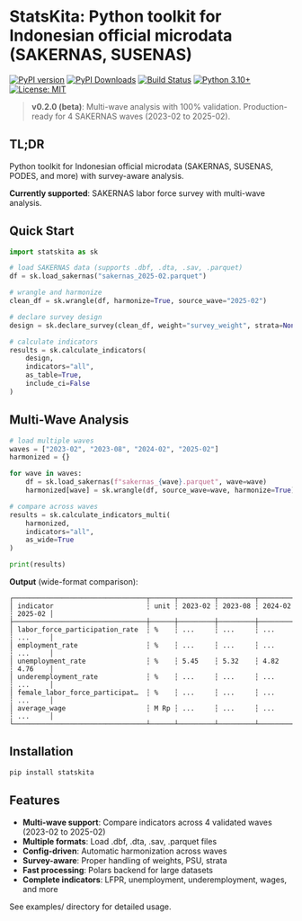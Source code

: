# StatsKita: Python toolkit for Indonesian official microdata (SAKERNAS, SUSENAS)

[![PyPI version](https://badge.fury.io/py/statskita.svg)](https://pypi.org/project/statskita/)
[![PyPI Downloads](https://static.pepy.tech/badge/statskita)](https://pepy.tech/projects/statskita)
[![Build Status](https://github.com/okkymabruri/statskita/actions/workflows/ci.yml/badge.svg)](https://github.com/okkymabruri/statskita/actions)
[![Python 3.10+](https://img.shields.io/badge/python-3.10+-blue.svg)](https://www.python.org/downloads/)
[![License: MIT](https://img.shields.io/badge/License-MIT-yellow.svg)](https://opensource.org/licenses/MIT)

> **v0.2.0 (beta)**: Multi-wave analysis with 100% validation. Production-ready for 4 SAKERNAS waves (2023-02 to 2025-02).

## TL;DR

Python toolkit for Indonesian official microdata (SAKERNAS, SUSENAS, PODES, and more) with survey-aware analysis.

**Currently supported**: SAKERNAS labor force survey with multi-wave analysis.

## Quick Start

```python
import statskita as sk

# load SAKERNAS data (supports .dbf, .dta, .sav, .parquet)
df = sk.load_sakernas("sakernas_2025-02.parquet")

# wrangle and harmonize
clean_df = sk.wrangle(df, harmonize=True, source_wave="2025-02")

# declare survey design
design = sk.declare_survey(clean_df, weight="survey_weight", strata=None, psu="psu")

# calculate indicators
results = sk.calculate_indicators(
    design,
    indicators="all",
    as_table=True,
    include_ci=False
)
```

## Multi-Wave Analysis

```python
# load multiple waves
waves = ["2023-02", "2023-08", "2024-02", "2025-02"]
harmonized = {}

for wave in waves:
    df = sk.load_sakernas(f"sakernas_{wave}.parquet", wave=wave)
    harmonized[wave] = sk.wrangle(df, source_wave=wave, harmonize=True)

# compare across waves
results = sk.calculate_indicators_multi(
    harmonized,
    indicators="all",
    as_wide=True
)

print(results)
```

**Output** (wide-format comparison):
```
┌─────────────────────────────────┬──────┬─────────┬─────────┬─────────┬─────────┐
│ indicator                       ┆ unit ┆ 2023-02 ┆ 2023-08 ┆ 2024-02 ┆ 2025-02 │
├─────────────────────────────────┼──────┼─────────┼─────────┼─────────┼─────────┤
│ labor_force_participation_rate  ┆ %    ┆ ...     ┆ ...     ┆ ...     ┆ ...     │
│ employment_rate                 ┆ %    ┆ ...     ┆ ...     ┆ ...     ┆ ...     │
│ unemployment_rate               ┆ %    ┆ 5.45    ┆ 5.32    ┆ 4.82    ┆ 4.76    │
│ underemployment_rate            ┆ %    ┆ ...     ┆ ...     ┆ ...     ┆ ...     │
│ female_labor_force_participat…  ┆ %    ┆ ...     ┆ ...     ┆ ...     ┆ ...     │
│ average_wage                    ┆ M Rp ┆ ...     ┆ ...     ┆ ...     ┆ ...     │
└─────────────────────────────────┴──────┴─────────┴─────────┴─────────┴─────────┘
```

## Installation

```bash
pip install statskita
```

## Features

- **Multi-wave support**: Compare indicators across 4 validated waves (2023-02 to 2025-02)
- **Multiple formats**: Load .dbf, .dta, .sav, .parquet files
- **Config-driven**: Automatic harmonization across waves
- **Survey-aware**: Proper handling of weights, PSU, strata
- **Fast processing**: Polars backend for large datasets
- **Complete indicators**: LFPR, unemployment, underemployment, wages, and more

See examples/ directory for detailed usage.